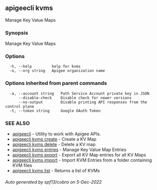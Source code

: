 ## apigeecli kvms

Manage Key Value Maps

### Synopsis

Manage Key Value Maps

### Options

```
  -h, --help         help for kvms
  -o, --org string   Apigee organization name
```

### Options inherited from parent commands

```
  -a, --account string   Path Service Account private key in JSON
      --disable-check    Disable check for newer versions
      --no-output        Disable printing API responses from the control plane
  -t, --token string     Google OAuth Token
```

### SEE ALSO

* [apigeecli](apigeecli.md)	 - Utility to work with Apigee APIs.
* [apigeecli kvms create](apigeecli_kvms_create.md)	 - Create a KV Map
* [apigeecli kvms delete](apigeecli_kvms_delete.md)	 - Delete a KV map
* [apigeecli kvms entries](apigeecli_kvms_entries.md)	 - Manage Key Value Map Entries
* [apigeecli kvms export](apigeecli_kvms_export.md)	 - Export all KV Map entries for all KV Maps
* [apigeecli kvms import](apigeecli_kvms_import.md)	 - Import KVM Entries from a folder containing KVM files
* [apigeecli kvms list](apigeecli_kvms_list.md)	 - Returns a list of KVMs

###### Auto generated by spf13/cobra on 5-Dec-2022
